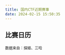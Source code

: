 ```yaml
---
title: 国内CTF近期赛事
date: 2024-02-15 15:50:35
---
```


<!DOCTYPE html>
<html lang="en">
<head>
<meta charset="UTF-8">
<meta name="viewport" content="width=device-width, initial-scale=1.0">
<title>比赛日历</title>
<style>
  .event-card {
    width: 100%;
    margin-bottom: 16px;
    padding: 16px;
    box-sizing: border-box;
    border: 1px solid #dddddd;
    border-radius: 8px;
  }
  .event-card h3 {
    margin-top: 0;
  }
  .data-source {
    margin-top: 20px;
    font-size: 12px;
  }
</style>
</head>
<body>

<h2>比赛日历</h2>

<div id="calendarData">
</div>

<div class="data-source">数据来自：探姬、三哈</div>

<script>
  // 从URL获取JSON数据的函数
  function fetchData(url) {
    return fetch(url)
      .then(response => response.json())
      .then(data => data.data.result)
      .catch(error => console.error('获取数据时发生错误:', error));
  }

  // 将数据渲染到HTML中的函数
  function renderCalendar(data) {
    var calendarData = document.getElementById('calendarData');
    calendarData.innerHTML = ''; // 清除之前的数据

    data.forEach(function(event) {
      var card = document.createElement('div');
      card.classList.add('event-card');
      card.innerHTML = `
        <h3>${event.name}</h3>
        <p><strong>类型:</strong> ${event.type}</p>
        <p><strong>开始时间:</strong> ${event.bmks}</p>
        <p><strong>结束时间:</strong> ${event.bmjz}</p>
        <p><strong>状态:</strong> ${getStatus(event.status)}</p>
        <p><strong>详情:</strong> ${event.readmore}</p>
      `;
      calendarData.appendChild(card);
    });
  }

  // 根据状态码获取状态文本的函数
  function getStatus(statusCode) {
    switch (statusCode) {
      case 0:
        return "报名未开始";
      case 1:
        return "报名进行中";
      case 2:
        return "报名已结束";
      case 3:
        return "比赛进行中";
      case 4:
        return "比赛已结束";
      default:
        return "";
    }
  }

  // JSON数据源的URL
  var url = 'https://raw.githubusercontent.com/ProbiusOfficial/Hello-CTFtime/main/CN.json';

  // 获取数据并渲染日历
  fetchData(url).then(renderCalendar);
</script>

</body>
</html>

